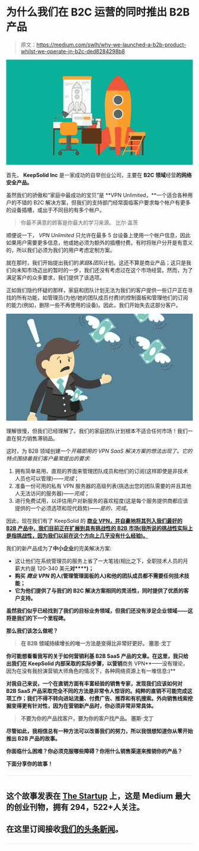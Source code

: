 # 为什么我们在 B2C 运营的同时推出 B2B 产品

> 原文：<https://medium.com/swlh/why-we-launched-a-b2b-product-whilst-we-operate-in-b2c-ded8284298b8>

![](img/459017f285371e61ebd5746fd8e0b4eb.png)

首先， **KeepSolid Inc** 是一家成功的自举创业公司，主要在 **B2C 领域**经营**的网络安全产品。**

虽然我们的骄傲和“家庭中最成功的宝贝”是 **VPN Unlimited，**一个适合各种用户的不错的 B2C 解决方案，但我们的支持部门经常面临客户要求每个帐户有更多的设备插槽，或出于不同目的有多个帐户。

> 你最不满意的顾客是你最大的学习来源。
> 比尔·盖茨

顺便说一下， *VPN Unlimited* 只允许在最多 5 台设备上使用一个帐户信息，因此如果用户需要更多信息，他或她必须为额外的插槽付费。有时将账户分开是有意义的，所以我们必须为我们的用户考虑定制方案。

就在那时，我们开始提出我们的*家庭&团队*计划。这还不算是商业产品；这只是我们向未知市场迈出的暂时的一步，我们还没有考虑过在这个市场经营。然而，为了满足客户的众多要求，我们提供了该选项。

正如我们隐约怀疑的那样，家庭和团队计划无法为我们的客户提供一些订户正在寻找的所有功能，如管理员(为他/她的团队成员付费)的控制面板和管理他们的订阅的能力(例如，删除一些不再使用的设备)。因此，我们开始失去这部分客户。

![](img/9beb4e7d4644b16337aee188c804175f.png)

理解很慢，但我们已经理解了。我们的家庭团队计划根本不适合任何市场！我们一直在努力销售滞销品。

这时，为 B2B 领域创建一个*开箱即用的 VPN SaaS 解决方案的想法出现了。它的特点围绕着我们客户最常提出的要求:*

1.  拥有简单易用、直观的界面来管理团队成员和他们的订阅(这样即使是非技术人员也可以管理)——*完成*；
2.  准备一份可用的私有 VPN 服务器的高级列表(挑选出您的团队需要的并且其他人无法访问的服务器)——*完成*；
3.  进行免费试用，以评估用户对新服务的喜欢程度(这是每个服务提供商都应该提供的一个必须选项和现代趋势)——*是的，完成*。

因此，现在我们有了 KeepSolid 的 [**商业 VPN，并自豪地将其列入我们最好的 B2B 产品中，我们目前正在扩展到具有挑战性的 B2B 市场(我所说的挑战性实际上是指挑战性，因为我们以前在这个方向上几乎没有什么经验)。**](https://www.keepsolid.com/business-vpn/)

我们的新产品成为了**中小企业**的完美解决方案:

*   这让他们在系统管理员的服务上省了一大笔钱(相比之下，全职技术人员的月薪大约是 120-340 美元**对****)；**
*   **购买 ***商业 VPN*** 的人(管理管理面板的人)和他的团队成员都不需要任何技术技能；**
*   **它为他们提供了与我们的 B2C 解决方案相同的灵活性，同时提供了优质的客户支持。**

**虽然我们似乎已经找到了我们的目标业务领域，但我们还没有涉足企业领域——这将是我们的下一个里程碑。**

**那么我们该怎么做呢？**

> ****在 B2B 领域持续增长的唯一方法是变得比非常好更好。**
> 塞思·戈丁**

**你可能想看看我写的关于如何营销利基 B2B SaaS 产品的文章。在这里，我只给出我们在 **KeepSolid** 内部采取的实际步骤，以营销**商务 VPN**——没有理论，因为在没有我扮演营销大师角色的情况下，各种网络资源上有一堆信息:)**

**对我自己来说，一个在直销方面有丰富经验的销售专家，发现我们应该如何对 B2B SaaS 产品采取完全不同的方法是非常令人惊讶的。纯粹的直销不可能完成这项工作；我们不得不转向进站流量、付费广告、推荐和有机搜索。外向销售线索挖掘变得更有针对性，因为在营销新产品时，你必须非常非常具体。**

> ****不要为你的产品找客户，要为你的客户找产品。**
> 塞斯·戈丁**

**尽管如此，我相信总有一种方法可以改善我们的努力，所以我很想知道你从零开始推出 B2B 产品的故事。**

**你面临什么困难？你必须克服哪些障碍？你用什么销售渠道来推销你的产品？**

**下面分享你的故事！**

**![](img/731acf26f5d44fdc58d99a6388fe935d.png)**

## **这个故事发表在 [The Startup](https://medium.com/swlh) 上，这是 Medium 最大的创业刊物，拥有 294，522+人关注。**

## **在这里订阅接收[我们的头条新闻](http://growthsupply.com/the-startup-newsletter/)。**

**![](img/731acf26f5d44fdc58d99a6388fe935d.png)**